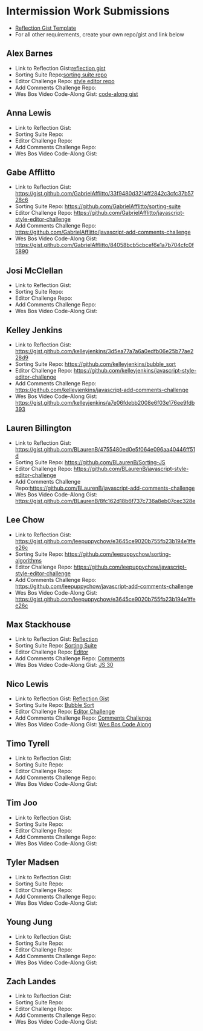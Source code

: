 # Intermission Work Submissions

* [Reflection Gist Template](https://gist.github.com/case-eee/6a5b06bf88c3fa82d9498c6763314ae4)
* For all other requirements, create your own repo/gist and link below

## Alex Barnes
- Link to Reflection Gist:[reflection gist](https://gist.github.com/abarnes26/14300cbb28e80a1a82eb5505c4780245)
- Sorting Suite Repo:[sorting suite repo](https://github.com/abarnes26/sorting_suite_round_2)
- Editor Challenge Repo: [style editor repo](https://github.com/abarnes26/javascript-style-editor-challenge)
- Add Comments Challenge Repo:
- Wes Bos Video Code-Along Gist: [code-along gist](https://gist.github.com/abarnes26/a49f062faf8a2766c32d1b6ee5125957)

## Anna Lewis
- Link to Reflection Gist:
- Sorting Suite Repo:
- Editor Challenge Repo:
- Add Comments Challenge Repo:
- Wes Bos Video Code-Along Gist:

## Gabe Afflitto
- Link to Reflection Gist: https://gist.github.com/GabrielAfflitto/33f9480d3214ff2842c3cfc37b5728c6
- Sorting Suite Repo: https://github.com/GabrielAfflitto/sorting-suite
- Editor Challenge Repo:  https://github.com/GabrielAfflitto/javascript-style-editor-challenge
- Add Comments Challenge Repo:  https://github.com/GabrielAfflitto/javascript-add-comments-challenge
- Wes Bos Video Code-Along Gist:  https://gist.github.com/GabrielAfflitto/84058bcb5cbcef6e1a7b704cfc0f5890

## Josi McClellan
- Link to Reflection Gist:
- Sorting Suite Repo:
- Editor Challenge Repo:
- Add Comments Challenge Repo:
- Wes Bos Video Code-Along Gist:

## Kelley Jenkins
- Link to Reflection Gist: <https://gist.github.com/kelleyjenkins/3d5ea77a7a6a0edfb06e25b77ae228d9>
- Sorting Suite Repo: <https://github.com/kelleyjenkins/bubble_sort>
- Editor Challenge Repo: <https://github.com/kelleyjenkins/javascript-style-editor-challenge>
- Add Comments Challenge Repo: <https://github.com/kelleyjenkins/javascript-add-comments-challenge>
- Wes Bos Video Code-Along Gist: <https://gist.github.com/kelleyjenkins/a7e06fdebb2008e6f03e176ee9fdb393>

## Lauren Billington
- Link to Reflection Gist: https://gist.github.com/BLaurenB/4755480ed0e5f064e096aa40446ff51d
- Sorting Suite Repo: https://github.com/BLaurenB/Sorting-JS
- Editor Challenge Repo: https://github.com/BLaurenB/javascript-style-editor-challenge
- Add Comments Challenge Repo:https://github.com/BLaurenB/javascript-add-comments-challenge
- Wes Bos Video Code-Along Gist: https://gist.github.com/BLaurenB/8fc162d18b6f737c736a8eb07cec328e

## Lee Chow
- Link to Reflection Gist: https://gist.github.com/leepuppychow/e3645ce9020b755fb23b194e1ffee26c
- Sorting Suite Repo: https://github.com/leepuppychow/sorting-algorithms
- Editor Challenge Repo: https://github.com/leepuppychow/javascript-style-editor-challenge
- Add Comments Challenge Repo: https://github.com/leepuppychow/javascript-add-comments-challenge
- Wes Bos Video Code-Along Gist: https://gist.github.com/leepuppychow/e3645ce9020b755fb23b194e1ffee26c

## Max Stackhouse
- Link to Reflection Gist: [Reflection](https://gist.github.com/Maxscores/398a26b2d19fcf64c4215d6a3e8d3c96)
- Sorting Suite Repo: [Sorting Suite](https://github.com/Maxscores/sorting-suite-js)
- Editor Challenge Repo: [Editor](https://github.com/Maxscores/javascript-style-editor-challenge)
- Add Comments Challenge Repo: [Comments](https://github.com/Maxscores/javascript-add-comments-challenge)
- Wes Bos Video Code-Along Gist: [JS 30](https://gist.github.com/Maxscores/461fcf2fe9d7eef3297508e83c3a5813)

## Nico Lewis
- Link to Reflection Gist: [Reflection Gist](https://gist.github.com/nico24687/a229b07afb49ed9645bba49a99efb267)
- Sorting Suite Repo: [Bubble Sort](https://github.com/nico24687/bubble-sort)
- Editor Challenge Repo: [Editor Challenge](https://github.com/nico24687/javascript-style-editor-challenge)
- Add Comments Challenge Repo: [Comments Challenge](https://github.com/nico24687/javascript-add-comments-challenge)
- Wes Bos Video Code-Along Gist: [Wes Bos Code Along](https://gist.github.com/nico24687/0f93cfa07e26a1eaf673499ce31e37e5)

## Timo Tyrell
- Link to Reflection Gist:
- Sorting Suite Repo:
- Editor Challenge Repo:
- Add Comments Challenge Repo:
- Wes Bos Video Code-Along Gist:

## Tim Joo
- Link to Reflection Gist:
- Sorting Suite Repo:
- Editor Challenge Repo:
- Add Comments Challenge Repo:
- Wes Bos Video Code-Along Gist:

## Tyler Madsen
- Link to Reflection Gist:
- Sorting Suite Repo:
- Editor Challenge Repo:
- Add Comments Challenge Repo:
- Wes Bos Video Code-Along Gist:

## Young Jung
- Link to Reflection Gist:
- Sorting Suite Repo:
- Editor Challenge Repo:
- Add Comments Challenge Repo:
- Wes Bos Video Code-Along Gist:

## Zach Landes
- Link to Reflection Gist:
- Sorting Suite Repo:
- Editor Challenge Repo:
- Add Comments Challenge Repo:
- Wes Bos Video Code-Along Gist:

